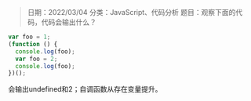 > 日期：2022/03/04
分类：JavaScript、代码分析
题目：观察下面的代码，代码会输出什么？

```JavaScript
var foo = 1;
(function () {
  console.log(foo);
  var foo = 2;
  console.log(foo);
})();

```

会输出undefined和2；自调函数从存在变量提升。

